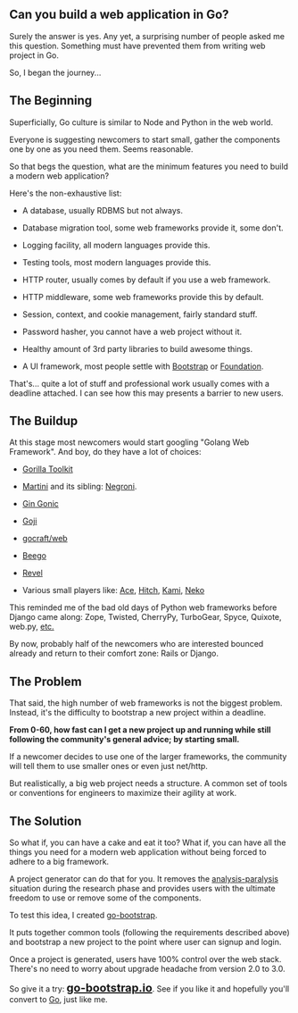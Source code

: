 ## Can you build a web application in Go?

Surely the answer is yes. Any yet, a surprising number of people asked me this question. Something must have prevented them from writing web project in Go.

So, I began the journey...


## The Beginning

Superficially, Go culture is similar to Node and Python in the web world.

Everyone is suggesting newcomers to start small, gather the components one by one as you need them. Seems reasonable.

So that begs the question, what are the minimum features you need to build a modern web application?

Here's the non-exhaustive list:

* A database, usually RDBMS but not always.

* Database migration tool, some web frameworks provide it, some don't.

* Logging facility, all modern languages provide this.

* Testing tools, most modern languages provide this.

* HTTP router, usually comes by default if you use a web framework.

* HTTP middleware, some web frameworks provide this by default.

* Session, context, and cookie management, fairly standard stuff.

* Password hasher, you cannot have a web project without it.

* Healthy amount of 3rd party libraries to build awesome things.

* A UI framework, most people settle with <a target="_blank" href="//getbootstrap.com/">Bootstrap</a> or <a target="_blank" href="//foundation.zurb.com/">Foundation</a>.

That's... quite a lot of stuff and professional work usually comes with a deadline attached. I can see how this may presents a barrier to new users.


## The Buildup

At this stage most newcomers would start googling "Golang Web Framework". And boy, do they have a lot of choices:

* <a target="_blank" href="//www.gorillatoolkit.org/">Gorilla Toolkit</a>

* <a target="_blank" href="//martini.codegangsta.io/">Martini</a> and its sibling: <a target="_blank" href="//github.com/codegangsta/negroni">Negroni</a>.

* <a target="_blank" href="//gin-gonic.github.io/gin/">Gin Gonic</a>

* <a target="_blank" href="//goji.io/">Goji</a>

* <a target="_blank" href="//github.com/gocraft/web/">gocraft/web</a>

* <a target="_blank" href="//beego.me/">Beego</a>

* <a target="_blank" href="//revel.github.io/">Revel</a>

* Various small players like: <a target="_blank" href="//github.com/plimble/ace">Ace</a>, <a target="_blank" href="//github.com/nbio/hitch">Hitch</a>, <a target="_blank" href="//github.com/guregu/kami">Kami</a>, <a target="_blank" href="//github.com/rocwong/neko">Neko</a>

This reminded me of the bad old days of Python web frameworks before Django came along: Zope, Twisted, CherryPy, TurboGear, Spyce, Quixote, web.py, <a target="_blank" href="//wiki.python.org/moin/WebFrameworks">etc.</a>

By now, probably half of the newcomers who are interested bounced already and return to their comfort zone: Rails or Django.


## The Problem

That said, the high number of web frameworks is not the biggest problem. Instead, it's the difficulty to bootstrap a new project within a deadline.

<b>From 0-60, how fast can I get a new project up and running while still following the community's general advice; by starting small.</b>

If a newcomer decides to use one of the larger frameworks, the community will tell them to use smaller ones or even just net/http.

But realistically, a big web project needs a structure. A common set of tools or conventions for engineers to maximize their agility at work.


## The Solution

So what if, you can have a cake and eat it too? What if, you can have all the things you need for a modern web application without being forced to adhere to a big framework.

A project generator can do that for you. It removes the <a target="_blank" href="//en.wikipedia.org/wiki/Analysis_paralysis">analysis-paralysis</a> situation during the research phase and provides users with the ultimate freedom to use or remove some of the components.

To test this idea, I created <a target="_blank" href="//go-bootstrap.io/">go-bootstrap</a>.

It puts together common tools (following the requirements described above) and bootstrap a new project to the point where user can signup and login.

Once a project is generated, users have 100% control over the web stack. There's no need to worry about upgrade headache from version 2.0 to 3.0.

So give it a try: <a target="_blank" href="//go-bootstrap.io/" style="font-size: 20px; font-weight: bold">go-bootstrap.io</a>. See if you like it and hopefully you'll convert to <a target="_blank" href="//play.golang.org/">Go</a>, just like me.
